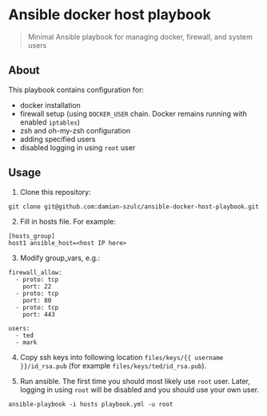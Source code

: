 # Ansible docker host playbook

> Minimal Ansible playbook for managing docker, firewall, and system users

## About

This playbook contains configuration for:
- docker installation
- firewall setup (using `DOCKER_USER` chain. Docker remains running with enabled `iptables`)
- zsh and oh-my-zsh configuration
- adding specified users
- disabled logging in using `root` user

## Usage

1. Clone this repository:

```
git clone git@github.com:damian-szulc/ansible-docker-host-playbook.git
```

2. Fill in hosts file. For example:

```
[hosts_group]
host1 ansible_host=<host IP here>
```

3. Modify group_vars, e.g.:

```
firewall_allow:
  - proto: tcp
    port: 22
  - proto: tcp
    port: 80
  - proto: tcp
    port: 443

users:
  - ted
  - mark
```

4. Copy ssh keys into following location `files/keys/{{ username }}/id_rsa.pub` (for example `files/keys/ted/id_rsa.pub`).

5. Run ansible. The first time you should most likely use `root` user. Later, logging in using `root` will be disabled and you should use your own user.
```
ansible-playbook -i hosts playbook.yml -u root
```